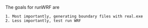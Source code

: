 The goals for runWRF are

    1. Most importantly, generating boundary files with real.exe
    2. Less importantly, test run WRF

